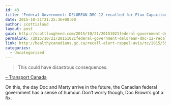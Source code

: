 ```yaml
---
id: 43
title: 'Federal Government: DELOREAN DMC-12 recalled for Flux Capacitor defect'
date: 2015-10-21T21:25:36+00:00
author: scottisloud
layout: post
guid: http://scottlougheed.com/2015/10/21/20151021federal-government-delorean-dmc-12-recalled-for-flux-capacitor-defect/
permalink: /2015/10/21/20151021federal-government-delorean-dmc-12-recalled-for-flux-capacitor-defect/
link: http://healthycanadians.gc.ca/recall-alert-rappel-avis/tc/2015/55494r-eng.php
categories:
  - Uncategorized
---
```

<!-- <figure>

> <span>&#8220;</span>This could have disastrous consequences.<span>&#8221;</span> <figcaption class="source">&mdash;

[Transport Canada](http://healthycanadians.gc.ca/recall-alert-rappel-avis/tc/2015/55494r-eng.php)</figcaption> </figure> -->

> This could have disastrous consequences.

[– Transport Canada](http://healthycanadians.gc.ca/recall-alert-rappel-avis/tc/2015/55494r-eng.php)

On this, the day Doc and Marty arrive in the future, the Canadian federal government has a sense of humour. Don&#8217;t worry though, Doc Brown&#8217;s got a fix.&nbsp;
